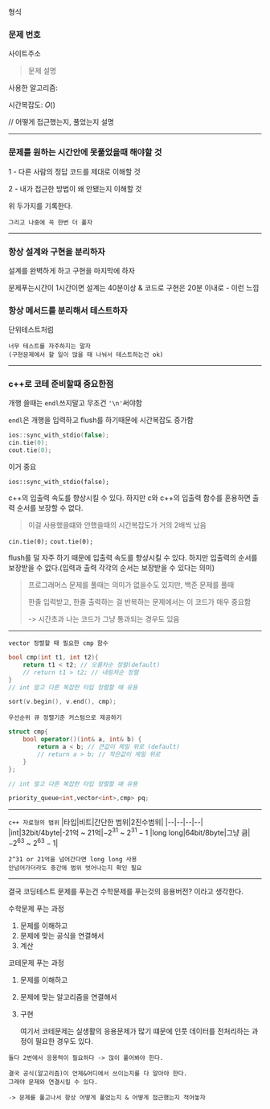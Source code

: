 형식

### 문제 번호

사이트주소

> 문제 설명

사용한 알고리즘: 

시간복잡도: $O()$

// 어떻게 접근했는지, 풀었는지 설명

---

### 문제를 원하는 시간안에 못풀었을때 해야할 것

1 - 다른 사람의 정답 코드를 제대로 이해할 것

2 - 내가 접근한 방법이 왜 안됐는지 이해할 것

위 두가지를 기록한다.

    그리고 나중에 꼭 한번 더 풀자


---

### 항상 설계와 구현을 분리하자

설계를 완벽하게 하고 구현을 마지막에 하자

문제푸는시간이 1시간이면 설계는 40분이상 & 코드로 구현은 20분 이내로 - 이런 느낌

### 항상 메서드를 분리해서 테스트하자

단위테스트처럼

    너무 테스트를 자주하지는 말자
    (구현문제에서 할 일이 많을 때 나눠서 테스트하는건 ok)

---

### c++로 코테 준비할때 중요한점

개행 쓸때는 ```endl```쓰지말고 무조건 ```'\n'```써야함

```endl```은 개행을 입력하고 flush를 하기때문에 시간복잡도 증가함


```cpp
ios::sync_with_stdio(false);
cin.tie(0);
cout.tie(0);
``````

이거 중요

```ios::sync_with_stdio(false);```

c++의 입출력 속도를 향상시킬 수 있다.
하지만 c와 c++의 입출력 함수를 혼용하면 출력 순서를 보장할 수 없다.

> 이걸 사용했을떄와 안했을때의 시간복잡도가 거의 2배씩 났음

```cin.tie(0);```
```cout.tie(0);```

flush를 덜 자주 하기 때문에 입출력 속도를 향상시킬 수 있다.
하지만 입출력의 순서를 보장받을 수 없다.(입력과 출력 각각의 순서는 보장받을 수 있다는 의미)

> 프로그래머스 문제를 풀때는 의미가 없을수도 있지만,
> 백준 문제를 풀때 
>
> 한줄 입력받고, 한줄 출력하는 걸 반복하는 문제에서는 이 코드가 매우 중요함
>
> -> 시간초과 나는 코드가 그냥 통과되는 경우도 있음

---

`vector 정렬할 때 필요한 cmp 함수`

```cpp
bool cmp(int t1, int t2){
    return t1 < t2; // 오름차순 정렬(default)
    // return t1 > t2; // 내림차순 정렬
}
// int 말고 다른 복잡한 타입 정렬할 때 유용

sort(v.begin(), v.end(), cmp);
```

`우선순위 큐 정렬기준 커스텀으로 제공하기`

```cpp
struct cmp{
    bool operator()(int& a, int& b) {
        return a < b; // 큰값이 제일 위로 (default)
        // return a > b; // 작은값이 제일 위로
    }
};

// int 말고 다른 복잡한 타입 정렬할 때 유용

priority_queue<int,vector<int>,cmp> pq;
```

---

`c++ 자료형의 범위`
|타입|비트|간단한 범위|2진수범위|
|--|--|--|--|
|int|32bit/4byte|-21억 ~ 21억|$-2^{31}$ ~ $2^{31}-1$
|long long|64bit/8byte|그냥 큼|$-2^{63}$ ~ $2^{63}-1$|

    2^31 or 21억을 넘어간다면 long long 사용
    안넘어가더라도 중간에 범위 벗어나는지 확인 필요

---

결국 코딩테스트 문제를 푸는건 수학문제를 푸는것의 응용버전? 이라고 생각한다.

수학문제 푸는 과정
1. 문제를 이해하고
2. 문제에 맞는 공식을 연결해서
3. 계산

코테문제 푸는 과정
1. 문제를 이해하고
2. 문제에 맞는 알고리즘을 연결해서
3. 구현

    여기서 코테문제는 실생활의 응용문제가 많기 떄문에 
    인풋 데이터를 전처리하는 과정이 필요한 경우도 있다.
>
    둘다 2번에서 응용력이 필요하다 -> 많이 풀어봐야 한다.
>
    결국 공식(알고리즘)이 언제&어디에서 쓰이는지를 다 알아야 한다.
    그래야 문제와 연결시킬 수 있다.
    
    -> 문제를 풀고나서 항상 어떻게 풀었는지 & 어떻게 접근했는지 적어놓자